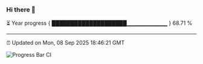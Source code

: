 ### Hi there 👋

⏳ Year progress { ████████████████████▁▁▁▁▁▁▁▁▁▁ } 68.71 %

---

⏰ Updated on Mon, 08 Sep 2025 18:46:21 GMT

![Progress Bar CI](https://github.com/IshwaranRudhara/GIT-ACTION/workflows/Progress%20Bar%20CI/badge.svg)

